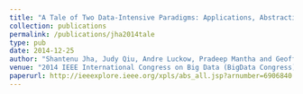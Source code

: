 ```yaml
---
title: "A Tale of Two Data-Intensive Paradigms: Applications, Abstractions, and Architectures"
collection: publications
permalink: /publications/jha2014tale
type: pub
date: 2014-12-25
author: "Shantenu Jha, Judy Qiu, Andre Luckow, Pradeep Mantha and Geoffrey C.Fox"
venue: "2014 IEEE International Congress on Big Data (BigData Congress)"
paperurl: http://ieeexplore.ieee.org/xpls/abs_all.jsp?arnumber=6906840
---
```


